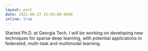 ```yaml
---
layout: post
date: 2021-08-27 15:59:00-0400
inline: true
---
```


Started Ph.D. at Georgia Tech. I will be working on developing new techniques for sparse deep learning, with potential applications in federated, multi-task and multimodal learning.
